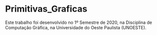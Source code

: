 # Primitivas_Graficas
Este trabalho foi desenvolvido no 1º Semestre de 2020, na Disciplina de Computação Gráfica, na Universidade do Oeste Paulista (UNOESTE).

